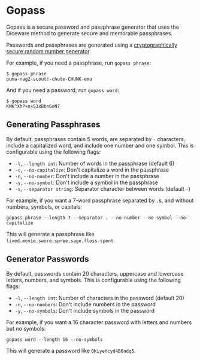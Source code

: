 # Gopass

Gopass is a secure password and passphrase generator that uses the Diceware method to generate secure and memorable passphrases.

Passwords and passphrases are generated using a [cryptographically secure random number generator](https://pkg.go.dev/crypto/rand).

For example, if you need a passphrase, run `gopass phrase`:

```
$ gopass phrase
puma-nag2-scout!-chute-CHUNK-emu
```

And if you need a password, run `gopass word`:

```
$ gopass word
KMK^XhP+n+53xBbnGeN7
```

## Generating Passphrases

By default, passphrases contain 5 words, are separated by `-` characters, include a capitalized word, and include one number and one symbol. This is configurable using the following flags:

- `-l`, `--length int`: Number of words in the passphrase (default 6)
- `-c`, `--no-capitalize`: Don't capitalize a word in the passphrase
- `-n`, `--no-number`: Don't include a number in the passphrase
- `-y`, `--no-symbol`: Don't include a symbol in the passphrase
- `-s`, `--separator string`: Separator character between words (default `-`)

For example, if you want a 7-word passphrase separated by `.`s, and without numbers, symbols, or capitals:

```
gopass phrase --length 7 --separator . --no-number --no-symbol --no-capitalize
```

This will generate a passphrase like `lived.movie.swore.spree.sage.floss.spent`.

## Generator Passwords

By default, passwords contain 20 characters, uppercase and lowercase letters, numbers, and symbols. This is configurable using the following flags:

- `-l`, `--length int`: Number of characters in the password (default 20)
- `-n`, `--no-numbers`: Don't include numbers in the password
- `-y`, `--no-symbols`: Don't include symbols in the password

For example, if you want a 16 character password with letters and numbers but no symbols:

```
gopass word --length 16 --no-symbols
```

This will generate a password like `QKiyeYcyd4B6ndq5`.
